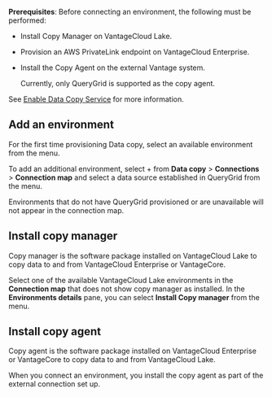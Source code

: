 **Prerequisites**: Before connecting an environment, the following must be performed:

-   Install Copy Manager on VantageCloud Lake.


-   Provision an AWS PrivateLink endpoint on VantageCloud Enterprise.


-   Install the Copy Agent on the external Vantage system.

    Currently, only QueryGrid is supported as the copy agent.


See [Enable Data Copy Service](https://docs.teradata.com/access/sources/dita/topic?dita:topicPath=zmv1694773546514.dita) for more information.

## Add an environment


For the first time provisioning Data copy, select an available environment from the menu.

To add an additional environment, select + from **Data copy** > **Connections** > **Connection map** and select a data source established in QueryGrid from the menu.

Environments that do not have QueryGrid provisioned or are unavailable will not appear in the connection map.

## Install copy manager


Copy manager is the software package installed on VantageCloud Lake to copy data to and from VantageCloud Enterprise or VantageCore.

Select one of the available VantageCloud Lake environments in the **Connection map** that does not show copy manager as installed. In the **Environments details** pane, you can select **Install Copy manager** from the menu.

## Install copy agent


Copy agent is the software package installed on VantageCloud Enterprise or VantageCore to copy data to and from VantageCloud Lake.

When you connect an environment, you install the copy agent as part of the external connection set up.

